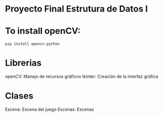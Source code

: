 # Proyecto Final Estrutura de Datos I

# To install openCV:
    pip install opencv-python

# Librerias
 openCV: Manejo de recursos gráficos
 tkinter: Creación de la interfaz gráfica

# Clases
Escena: Escena del juego
Escenas: Escenas